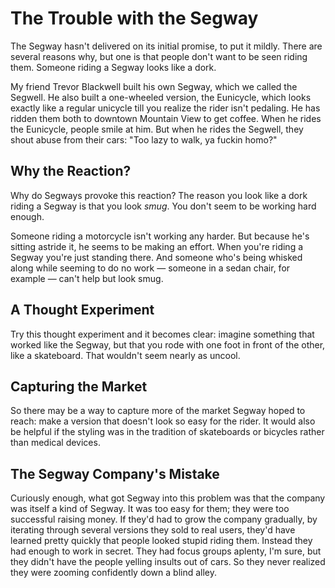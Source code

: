 # The Trouble with the Segway

The Segway hasn't delivered on its initial promise, to put it mildly. 
There are several reasons why, but one is that people don't want to be seen riding them. Someone riding a Segway looks like a dork.

My friend Trevor Blackwell built his own Segway, 
which we called the Segwell. He also built a one-wheeled version, 
the Eunicycle, which looks exactly like a regular unicycle till you realize the rider isn't pedaling. He has ridden them both to downtown Mountain View to get coffee. When he rides the Eunicycle, people smile at him. But when he rides the Segwell, they shout abuse from their cars: "Too lazy to walk, ya fuckin homo?"

## Why the Reaction?

Why do Segways provoke this reaction? The reason you look like a dork riding a Segway is that you look *smug*. You don't seem to be working hard enough.

Someone riding a motorcycle isn't working any harder. But because he's sitting astride it, he seems to be making an effort. When you're riding a Segway you're just standing there. And someone who's being whisked along while seeming to do no work — someone in a sedan chair, for example — can't help but look smug.

## A Thought Experiment

Try this thought experiment and it becomes clear: imagine something that worked like the Segway, but that you rode with one foot in front of the other, like a skateboard. That wouldn't seem nearly as uncool.

## Capturing the Market

So there may be a way to capture more of the market Segway hoped to reach: make a version that doesn't look so easy for the rider. It would also be helpful if the styling was in the tradition of skateboards or bicycles rather than medical devices.

## The Segway Company's Mistake

Curiously enough, what got Segway into this problem was that the company was itself a kind of Segway. It was too easy for them; they were too successful raising money. If they'd had to grow the company gradually, by iterating through several versions they sold to real users, they'd have learned pretty quickly that people looked stupid riding them. Instead they had enough to work in secret. They had focus groups aplenty, I'm sure, but they didn't have the people yelling insults out of cars. So they never realized they were zooming confidently down a blind alley.